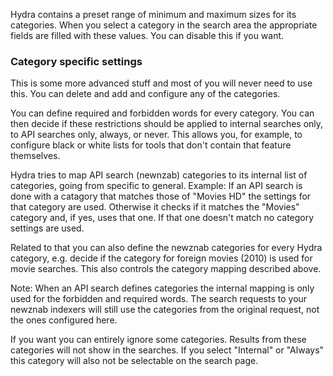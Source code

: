 Hydra contains a preset range of minimum and maximum sizes for its categories. When you select a category in the search area 
the appropriate fields are filled with these values. You can disable this if you want.

### Category specific settings
This is some more advanced stuff and most of you will never need to use this. You can delete and add and configure any of the categories.

You can define required and forbidden words for every category. You can then decide if these restrictions should be applied to 
internal searches only, to API searches only, always, or never. 
This allows you, for example, to configure black or white lists for tools that don't contain that feature themselves.   

Hydra tries to map API search (newnzab) categories to its internal list of categories, going from specific to general. 
Example: If an API search is done with a catagory that matches those of "Movies HD" the settings for that category are used. 
Otherwise it checks if it matches the "Movies" category and, if yes, uses that one. If that one doesn't match no category settings are used.
 
Related to that you can also define the newznab categories for every Hydra category, e.g. decide if the category for foreign 
movies (2010) is used for movie searches. This also controls the category mapping described above.

Note: When an API search defines categories the internal mapping is only used for the forbidden and required words. The search 
requests to your newznab indexers will still use the categories from the original request, not the ones configured here.
 
If you want you can entirely ignore some categories. Results from these categories will not show in the searches. If you select 
"Internal" or "Always" this category will also not be selectable on the search page.